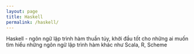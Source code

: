 ```yaml
---
layout: page
title: Haskell
permalink: /haskell/
---
```


Haskell - ngôn ngữ lập trình hàm thuần túy, khởi đầu tốt cho những ai muốn tìm hiểu những ngôn ngữ lập trình hàm khác như Scala, R, Scheme